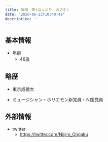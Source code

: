 ```yaml
---
title: 服部　修(はっとり　おさむ)
date: "2020-06-23T10:40:49"
description: ''
---
```


## 基本情報

* 年齢
  * 46歳

## 略歴

* 東京成徳大

* ミュージシャン・ホリエモン新党員・Ｎ国党員


## 外部情報

* twitter
  * https://twitter.com/Nijiiro_Ongaku

